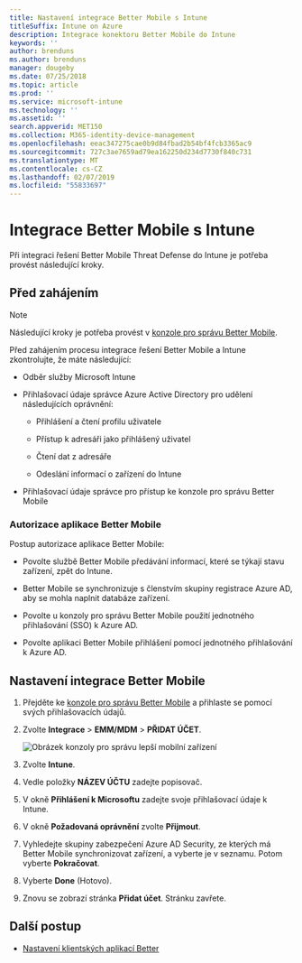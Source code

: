 ```yaml
---
title: Nastavení integrace Better Mobile s Intune
titleSuffix: Intune on Azure
description: Integrace konektoru Better Mobile do Intune
keywords: ''
author: brenduns
ms.author: brenduns
manager: dougeby
ms.date: 07/25/2018
ms.topic: article
ms.prod: ''
ms.service: microsoft-intune
ms.technology: ''
ms.assetid: ''
search.appverid: MET150
ms.collection: M365-identity-device-management
ms.openlocfilehash: eeac347275cae0b9d84fbad2b54bf4fcb3365ac9
ms.sourcegitcommit: 727c3ae7659ad79ea162250d234d7730f840c731
ms.translationtype: MT
ms.contentlocale: cs-CZ
ms.lasthandoff: 02/07/2019
ms.locfileid: "55833697"
---
```

# <a name="integrate-better-mobile-with-intune"></a>Integrace Better Mobile s Intune

Při integraci řešení Better Mobile Threat Defense do Intune je potřeba provést následující kroky.

## <a name="before-you-begin"></a>Před zahájením

> [!NOTE]
> Následující kroky je potřeba provést v [konzole pro správu Better Mobile](https://aad.bmobi.net).

Před zahájením procesu integrace řešení Better Mobile a Intune zkontrolujte, že máte následující:

-   Odběr služby Microsoft Intune

-   Přihlašovací údaje správce Azure Active Directory pro udělení následujících oprávnění:

    -   Přihlášení a čtení profilu uživatele

    -   Přístup k adresáři jako přihlášený uživatel

    -   Čtení dat z adresáře

    -   Odeslání informací o zařízení do Intune

-   Přihlašovací údaje správce pro přístup ke konzole pro správu Better Mobile

### <a name="better-mobile-app-authorization"></a>Autorizace aplikace Better Mobile

Postup autorizace aplikace Better Mobile:

-   Povolte službě Better Mobile předávání informací, které se týkají stavu zařízení, zpět do Intune.

-   Better Mobile se synchronizuje s členstvím skupiny registrace Azure AD, aby se mohla naplnit databáze zařízení.

-   Povolte u konzoly pro správu Better Mobile použití jednotného přihlašování (SSO) k Azure AD.

-   Povolte aplikaci Better Mobile přihlášení pomocí jednotného přihlašování k Azure AD.

## <a name="to-set-up-better-mobile-integration"></a>Nastavení integrace Better Mobile

1. Přejděte ke [konzole pro správu Better Mobile](https://aad.bmobi.net) a přihlaste se pomocí svých přihlašovacích údajů.
2. Zvolte **Integrace** > **EMM/MDM** > **PŘIDAT ÚČET**.

     ![Obrázek konzoly pro správu lepší mobilní zařízení](media/better_mobile_console.png)
 
3. Zvolte **Intune**.
4. Vedle položky **NÁZEV ÚČTU** zadejte popisovač. 
5. V okně **Přihlášení k Microsoftu** zadejte svoje přihlašovací údaje k Intune.
6. V okně **Požadovaná oprávnění** zvolte **Přijmout**.
7. Vyhledejte skupiny zabezpečení Azure AD Security, ze kterých má Better Mobile synchronizovat zařízení, a vyberte je v seznamu. Potom vyberte **Pokračovat**.
8. Vyberte **Done** (Hotovo).
9. Znovu se zobrazí stránka **Přidat účet**. Stránku zavřete. 

## <a name="next-steps"></a>Další postup

-   [Nastavení klientských aplikací Better](mtd-apps-ios-app-configuration-policy-add-assign.md)
